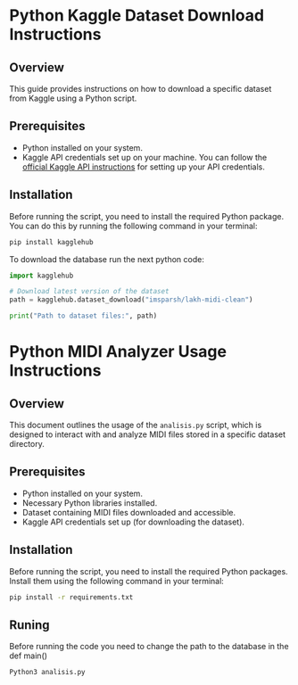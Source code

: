 # Python Kaggle Dataset Download Instructions

## Overview
This guide provides instructions on how to download a specific dataset from Kaggle using a Python script.

## Prerequisites
- Python installed on your system.
- Kaggle API credentials set up on your machine. You can follow the [official Kaggle API instructions](https://www.kaggle.com/docs/api) for setting up your API credentials.

## Installation
Before running the script, you need to install the required Python package. You can do this by running the following command in your terminal:

```bash
pip install kagglehub
```
To download the database run the next python code:
```python
import kagglehub

# Download latest version of the dataset
path = kagglehub.dataset_download("imsparsh/lakh-midi-clean")

print("Path to dataset files:", path)
```

# Python MIDI Analyzer Usage Instructions

## Overview
This document outlines the usage of the `analisis.py` script, which is designed to interact with and analyze MIDI files stored in a specific dataset directory.

## Prerequisites
- Python installed on your system.
- Necessary Python libraries installed.
- Dataset containing MIDI files downloaded and accessible.
- Kaggle API credentials set up (for downloading the dataset).

## Installation
Before running the script, you need to install the required Python packages. Install them using the following command in your terminal:

```bash
pip install -r requirements.txt
```
## Runing
Before running the code you need to change the path to the database in the def main()

```bash
Python3 analisis.py
```

